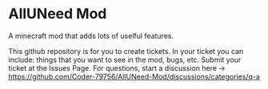 # AllUNeed Mod
A minecraft mod that adds lots of uselful features.

This github repository is for you to create tickets. In your ticket you can include: things that you want to see in the mod, bugs, etc.
Submit your ticket at the Issues Page. For questions, start a discussion here -> https://github.com/Coder-79756/AllUNeed-Mod/discussions/categories/q-a
